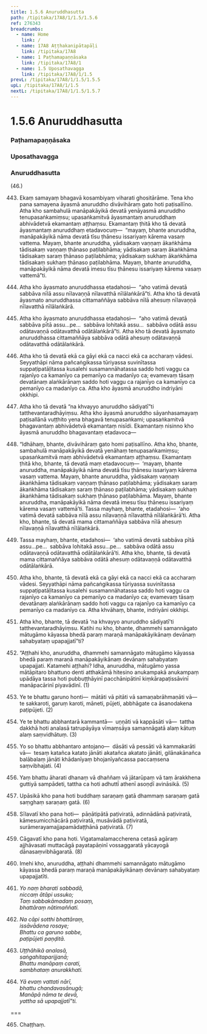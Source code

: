 ```yaml
---
title: 1.5.6 Anuruddhasutta
path: /tipitaka/17A8/1/1.5/1.5.6
ref: 276343
breadcrumbs:
  - name: Home
    link: /
  - name: 17A8 Aṭṭhakanipātapāḷi
    link: /tipitaka/17A8
  - name: 1 Paṭhamapaṇṇāsaka
    link: /tipitaka/17A8/1
  - name: 1.5 Uposathavagga
    link: /tipitaka/17A8/1/1.5
prevL: /tipitaka/17A8/1/1.5/1.5.5
upL: /tipitaka/17A8/1/1.5
nextL: /tipitaka/17A8/1/1.5/1.5.7
---
```


# 1.5.6 Anuruddhasutta

### Paṭhamapaṇṇāsaka

### Uposathavagga

### Anuruddhasutta

(46.)

443. Ekaṃ samayaṃ bhagavā kosambiyaṃ viharati ghositārāme. Tena kho pana samayena āyasmā anuruddho divāvihāraṃ gato hoti paṭisallīno. Atha kho sambahulā manāpakāyikā devatā yenāyasmā anuruddho tenupasaṅkamiṃsu; upasaṅkamitvā āyasmantaṃ anuruddhaṃ abhivādetvā ekamantaṃ aṭṭhaṃsu. Ekamantaṃ ṭhitā kho tā devatā āyasmantaṃ anuruddhaṃ etadavocuṃ—  “mayaṃ, bhante anuruddha, manāpakāyikā nāma devatā tīsu ṭhānesu issariyaṃ kārema vasaṃ vattema. Mayaṃ, bhante anuruddha, yādisakaṃ vaṇṇaṃ ākaṅkhāma tādisakaṃ vaṇṇaṃ ṭhānaso paṭilabhāma; yādisakaṃ saraṃ ākaṅkhāma tādisakaṃ saraṃ ṭhānaso paṭilabhāma; yādisakaṃ sukhaṃ ākaṅkhāma tādisakaṃ sukhaṃ ṭhānaso paṭilabhāma. Mayaṃ, bhante anuruddha, manāpakāyikā nāma devatā imesu tīsu ṭhānesu issariyaṃ kārema vasaṃ vattemā”ti.

444. Atha kho āyasmato anuruddhassa etadahosi—  “aho vatimā devatā sabbāva nīlā assu nīlavaṇṇā nīlavatthā nīlālaṅkārā”ti. Atha kho tā devatā āyasmato anuruddhassa cittamaññāya sabbāva nīlā ahesuṃ nīlavaṇṇā nīlavatthā nīlālaṅkārā.

445. Atha kho āyasmato anuruddhassa etadahosi—  “aho vatimā devatā sabbāva pītā assu…pe…  sabbāva lohitakā assu…  sabbāva odātā assu odātavaṇṇā odātavatthā odātālaṅkārā”ti. Atha kho tā devatā āyasmato anuruddhassa cittamaññāya sabbāva odātā ahesuṃ odātavaṇṇā odātavatthā odātālaṅkārā.

446. Atha kho tā devatā ekā ca gāyi ekā ca nacci ekā ca accharaṃ vādesi. Seyyathāpi nāma pañcaṅgikassa tūriyassa suvinītassa suppaṭipatāḷitassa kusalehi susamannāhatassa saddo hoti vaggu ca rajanīyo ca kamanīyo ca pemanīyo ca madanīyo ca; evamevaṃ tāsaṃ devatānaṃ alaṅkārānaṃ saddo hoti vaggu ca rajanīyo ca kamanīyo ca pemanīyo ca madanīyo ca. Atha kho āyasmā anuruddho indriyāni okkhipi.

447. Atha kho tā devatā “na khvayyo anuruddho sādiyatī”ti tatthevantaradhāyiṃsu. Atha kho āyasmā anuruddho sāyanhasamayaṃ paṭisallānā vuṭṭhito yena bhagavā tenupasaṅkami; upasaṅkamitvā bhagavantaṃ abhivādetvā ekamantaṃ nisīdi. Ekamantaṃ nisinno kho āyasmā anuruddho bhagavantaṃ etadavoca—

448. “Idhāhaṃ, bhante, divāvihāraṃ gato homi paṭisallīno. Atha kho, bhante, sambahulā manāpakāyikā devatā yenāhaṃ tenupasaṅkamiṃsu; upasaṅkamitvā maṃ abhivādetvā ekamantaṃ aṭṭhaṃsu. Ekamantaṃ ṭhitā kho, bhante, tā devatā maṃ etadavocuṃ—  ‘mayaṃ, bhante anuruddha, manāpakāyikā nāma devatā tīsu ṭhānesu issariyaṃ kārema vasaṃ vattema. Mayaṃ, bhante anuruddha, yādisakaṃ vaṇṇaṃ ākaṅkhāma tādisakaṃ vaṇṇaṃ ṭhānaso paṭilabhāma; yādisakaṃ saraṃ ākaṅkhāma tādisakaṃ saraṃ ṭhānaso paṭilabhāma; yādisakaṃ sukhaṃ ākaṅkhāma tādisakaṃ sukhaṃ ṭhānaso paṭilabhāma. Mayaṃ, bhante anuruddha, manāpakāyikā nāma devatā imesu tīsu ṭhānesu issariyaṃ kārema vasaṃ vattemā’ti. Tassa mayhaṃ, bhante, etadahosi—  ‘aho vatimā devatā sabbāva nīlā assu nīlavaṇṇā nīlavatthā nīlālaṅkārā’ti. Atha kho, bhante, tā devatā mama cittamaññāya sabbāva nīlā ahesuṃ nīlavaṇṇā nīlavatthā nīlālaṅkārā.

449. Tassa mayhaṃ, bhante, etadahosi—  ‘aho vatimā devatā sabbāva pītā assu…pe…  sabbāva lohitakā assu…pe…  sabbāva odātā assu odātavaṇṇā odātavatthā odātālaṅkārā’ti. Atha kho, bhante, tā devatā mama cittamaññāya sabbāva odātā ahesuṃ odātavaṇṇā odātavatthā odātālaṅkārā.

450. Atha kho, bhante, tā devatā ekā ca gāyi ekā ca nacci ekā ca accharaṃ vādesi. Seyyathāpi nāma pañcaṅgikassa tūriyassa suvinītassa suppaṭipatāḷitassa kusalehi susamannāhatassa saddo hoti vaggu ca rajanīyo ca kamanīyo ca pemanīyo ca madanīyo ca; evamevaṃ tāsaṃ devatānaṃ alaṅkārānaṃ saddo hoti vaggu ca rajanīyo ca kamanīyo ca pemanīyo ca madanīyo ca. Atha khvāhaṃ, bhante, indriyāni okkhipi.

451. Atha kho, bhante, tā devatā ‘na khvayyo anuruddho sādiyatī’ti tatthevantaradhāyiṃsu. Katihi nu kho, bhante, dhammehi samannāgato mātugāmo kāyassa bhedā paraṃ maraṇā manāpakāyikānaṃ devānaṃ sahabyataṃ upapajjatī”ti?

452. “Aṭṭhahi kho, anuruddha, dhammehi samannāgato mātugāmo kāyassa bhedā paraṃ maraṇā manāpakāyikānaṃ devānaṃ sahabyataṃ upapajjati. Katamehi aṭṭhahi? Idha, anuruddha, mātugāmo yassa mātāpitaro bhattuno denti atthakāmā hitesino anukampakā anukampaṃ upādāya tassa hoti pubbuṭṭhāyinī pacchānipātinī kiṃkārapaṭissāvinī manāpacārinī piyavādinī. (1)

453. Ye te bhattu garuno honti—  mātāti vā pitāti vā samaṇabrāhmaṇāti vā—  te sakkaroti, garuṃ karoti, māneti, pūjeti, abbhāgate ca āsanodakena paṭipūjeti. (2)

454. Ye te bhattu abbhantarā kammantā—  uṇṇāti vā kappāsāti vā—  tattha dakkhā hoti analasā tatrupāyāya vīmaṃsāya samannāgatā alaṃ kātuṃ alaṃ saṃvidhātuṃ. (3)

455. Yo so bhattu abbhantaro antojano—  dāsāti vā pessāti vā kammakarāti vā—  tesaṃ katañca katato jānāti akatañca akatato jānāti, gilānakānañca balābalaṃ jānāti khādanīyaṃ bhojanīyañcassa paccaṃsena saṃvibhajati. (4)

456. Yaṃ bhattu āharati dhanaṃ vā dhaññaṃ vā jātarūpaṃ vā taṃ ārakkhena guttiyā sampādeti, tattha ca hoti adhuttī athenī asoṇḍī avināsikā. (5)

457. Upāsikā kho pana hoti buddhaṃ saraṇaṃ gatā dhammaṃ saraṇaṃ gatā saṃghaṃ saraṇaṃ gatā. (6)

458. Sīlavatī kho pana hoti—  pāṇātipātā paṭiviratā, adinnādānā paṭiviratā, kāmesumicchācārā paṭiviratā, musāvādā paṭiviratā, surāmerayamajjapamādaṭṭhānā paṭiviratā. (7)

459. Cāgavatī kho pana hoti. Vigatamalamaccherena cetasā agāraṃ ajjhāvasati muttacāgā payatapāṇinī vossaggaratā yācayogā dānasaṃvibhāgaratā. (8)

460. Imehi kho, anuruddha, aṭṭhahi dhammehi samannāgato mātugāmo kāyassa bhedā paraṃ maraṇā manāpakāyikānaṃ devānaṃ sahabyataṃ upapajjatīti.

461. _Yo naṃ bharati sabbadā,_  
_niccaṃ ātāpi ussuko;_  
_Taṃ sabbakāmadaṃ posaṃ,_  
_bhattāraṃ nātimaññati._  


462. _Na cāpi sotthi bhattāraṃ,_  
_issāvādena rosaye;_  
_Bhattu ca garuno sabbe,_  
_paṭipūjeti paṇḍitā._  


463. _Uṭṭhāhikā analasā,_  
_saṅgahitaparijjanā;_  
_Bhattu manāpaṃ carati,_  
_sambhataṃ anurakkhati._  


464. _Yā evaṃ vattati nārī,_  
_bhattu chandavasānugā;_  
_Manāpā nāma te devā,_  
_yattha sā upapajjatī”ti._  


===

465. Chaṭṭhaṃ.




